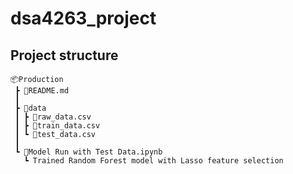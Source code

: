 # dsa4263_project

## Project structure

```
📦Production
 ┣ 📜README.md
 ┃
 ┣ 📂data
 ┃ ┣ 📜raw_data.csv
 ┃ ┣ 📜train_data.csv
 ┃ ┗ 📜test_data.csv
 ┃
 ┗ 📜Model Run with Test Data.ipynb
   ┗ Trained Random Forest model with Lasso feature selection
```
